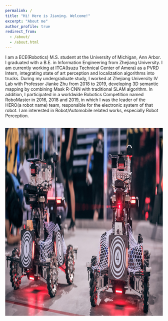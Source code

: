 ```yaml
---
permalink: /
title: "Hi! Here is Jianing. Welcome!"
excerpt: "About me"
author_profile: true
redirect_from: 
  - /about/
  - /about.html
---
```


I am a ECE(Robotics) M.S. student at the University of Michigan, Ann Arbor. I graduated with a B.E. in Information Engineering from Zhejiang University. I am currently working at ITCA(Isuzu Technical Center of Amera) as a PVRD Intern, integrating state of art perception and localization algorithms into trucks. During my undergraduate study, I worked at Zhejiang University IV Lab with Professor Jianke Zhu from 2018 to 2019, developing 3D semantic mapping by combining Mask R-CNN with traditional SLAM algorithm. In addition, I participated in a worldwide Robotics Competition named RoboMaster in 2016, 2018 and 2019, in which I was the leader of the HERO(a robot name) team, responsible for the electronic system of that robot. I am interested in Robot/Automobile related works, especially Robot Perception.

<br/><img src='/images/about-bg.jpg' height='600' width='600'>